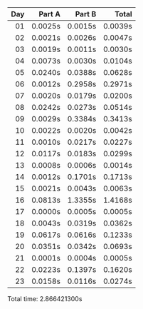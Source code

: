 | Day |  Part A |  Part B |   Total |
|---:|--------:|--------:|--------:|
| 01 | 0.0025s | 0.0015s | 0.0039s |
| 02 | 0.0021s | 0.0026s | 0.0047s |
| 03 | 0.0019s | 0.0011s | 0.0030s |
| 04 | 0.0073s | 0.0030s | 0.0104s |
| 05 | 0.0240s | 0.0388s | 0.0628s |
| 06 | 0.0012s | 0.2958s | 0.2971s |
| 07 | 0.0020s | 0.0179s | 0.0200s |
| 08 | 0.0242s | 0.0273s | 0.0514s |
| 09 | 0.0029s | 0.3384s | 0.3413s |
| 10 | 0.0022s | 0.0020s | 0.0042s |
| 11 | 0.0010s | 0.0217s | 0.0227s |
| 12 | 0.0117s | 0.0183s | 0.0299s |
| 13 | 0.0008s | 0.0006s | 0.0014s |
| 14 | 0.0012s | 0.1701s | 0.1713s |
| 15 | 0.0021s | 0.0043s | 0.0063s |
| 16 | 0.0813s | 1.3355s | 1.4168s |
| 17 | 0.0000s | 0.0005s | 0.0005s |
| 18 | 0.0043s | 0.0319s | 0.0362s |
| 19 | 0.0617s | 0.0616s | 0.1233s |
| 20 | 0.0351s | 0.0342s | 0.0693s |
| 21 | 0.0001s | 0.0004s | 0.0005s |
| 22 | 0.0223s | 0.1397s | 0.1620s |
| 23 | 0.0158s | 0.0116s | 0.0274s |


Total time: 2.866421300s
